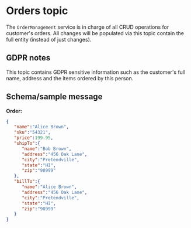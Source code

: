 # Orders topic

The `OrderManagement` service is in charge of all CRUD operations for customer's orders. All changes will be populated via this topic contain the full entity (instead of just changes).

## GDPR notes
This topic contains GDPR sensitive information such as the customer's full name, address and the items ordered by this person.

## Schema/sample message

**Order:**

```json
{
   "name":"Alice Brown",
   "sku":"54321",
   "price":199.95,
   "shipTo":{
      "name":"Bob Brown",
      "address":"456 Oak Lane",
      "city":"Pretendville",
      "state":"HI",
      "zip":"98999"
   },
   "billTo":{
      "name":"Alice Brown",
      "address":"456 Oak Lane",
      "city":"Pretendville",
      "state":"HI",
      "zip":"98999"
   }
}
```


